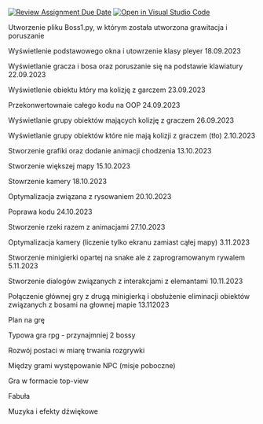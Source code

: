 [![Review Assignment Due Date](https://classroom.github.com/assets/deadline-readme-button-24ddc0f5d75046c5622901739e7c5dd533143b0c8e959d652212380cedb1ea36.svg)](https://classroom.github.com/a/t_QPUBo-)
[![Open in Visual Studio Code](https://classroom.github.com/assets/open-in-vscode-718a45dd9cf7e7f842a935f5ebbe5719a5e09af4491e668f4dbf3b35d5cca122.svg)](https://classroom.github.com/online_ide?assignment_repo_id=11918960&assignment_repo_type=AssignmentRepo)

Utworzenie pliku Boss1.py, w którym została utworzona grawitacja i poruszanie <br>

Wyświetlenie podstawowego okna i utowrzenie klasy pleyer 18.09.2023 <br>

Wyświetlanie gracza i bosa oraz poruszanie się na podstawie klawiatury 22.09.2023<br>

Wyświetlenie obiektu który ma kolizję z garczem 23.09.2023 <br>

Przekonwertownaie całego kodu na OOP 24.09.2023 <br>

Wyświetlanie grupy obiektów mających kolizję z graczem 26.09.2023<br>

Wyświetlanie grupy obiektów które nie mają kolizji z graczem (tło) 2.10.2023<br>

Stworzenie grafiki oraz dodanie animacji chodzenia 13.10.2023 <br>

Stworzenie większej mapy 15.10.2023 <br>

Stowrzenie kamery 18.10.2023 <br>

Optymalizacja związana z rysowaniem 20.10.2023 <br>

Poprawa kodu 24.10.2023 <br>

Stworzenie rzeki razem z animacjami 27.10.2023 <br>

Optymalizacja kamery (liczenie tylko ekranu zamiast cąłej mapy) 3.11.2023 <br>

Stworzenie minigierki opartej na snake ale z zaprogramowanym rywalem 5.11.2023 <br>

Stworzenie dialogów związanych z interakcjami z elemantami 10.11.2023

Połączenie głównej gry z drugą minigierką i obsłużenie eliminacji obiektów związanych z bosami na głownej mapie 13.112023 <br>


Plan na grę <br>

Typowa gra rpg - przynajmniej 2 bossy <br>

Rozwój postaci w miarę trwania rozgrywki <br>

Między grami występowanie NPC (misje poboczne) <br>

Gra w formacie top-view <br>

Fabuła <br>

Muzyka i efekty dźwiękowe <br>


